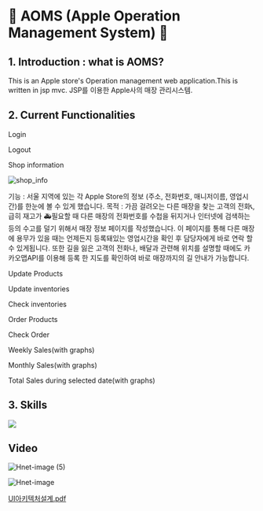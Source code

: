 :apple: AOMS (Apple Operation Management System) :apple:
======================

##  1. Introduction : what is AOMS?
This is an Apple store's Operation management web application.This is written in jsp mvc.
JSP를 이용한 Apple사의 매장 관리시스템.

##  2. Current Functionalities

Login

Logout

Shop information

![shop_info](https://user-images.githubusercontent.com/70651994/146647584-43fc9bc3-1971-48ca-b094-8870f9eff89b.JPG)

기능 : 서울 지역에 있는 각 Apple Store의 정보 (주소, 전화번호, 매니저이름, 영업시간)를 한눈에 볼 수 있게 했습니다.
목적 : 가끔 걸려오는 다른 매장을 찾는 고객의 전화📞, 급히 재고가 🚑필요할 때 다른 매장의 전화번호를 수첩을 뒤지거나 인터넷에 검색하는 등의
수고를 덜기 위해서 매장 정보 페이지를 작성했습니다. 이 페이지를 통해 다른 매장에 용무가 있을 때는 언제든지 등록돼있는 영업시간을 확인 후
담당자에게 바로 연락 할 수 있게됩니다. 또한 길을 잃은 고객의 전화나, 배달과 관련해 위치를 설명할 때에도 카카오맵API를 이용해 등록 한 지도를
확인하여 바로 매장까지의 길 안내가 가능합니다.

Update Products

Update inventories

Check inventories

Order Products

Check Order

Weekly Sales(with graphs)

Monthly Sales(with graphs)

Total Sales during selected date(with graphs)

## 3. Skills
<img align="center" src="https://github-readme-stats.vercel.app/api/top-langs/?username=eunbizzang" />

## Video

![Hnet-image (5)](https://user-images.githubusercontent.com/70651994/145222990-866b1103-01c0-4ae5-8240-efef5a48da29.gif)

![Hnet-image](https://user-images.githubusercontent.com/70651994/145226692-1480cfe7-5e42-4c94-903b-57c66f86b6f8.gif)


[UI아키텍처설계.pdf](https://github.com/eunbizzang/Apple/files/7697200/UI.pdf)
